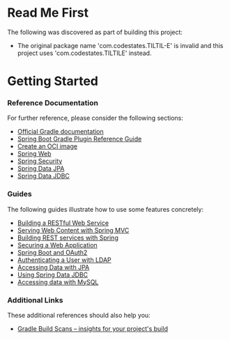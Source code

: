 # Read Me First
The following was discovered as part of building this project:

* The original package name 'com.codestates.TILTIL-E' is invalid and this project uses 'com.codestates.TILTILE' instead.

# Getting Started

### Reference Documentation
For further reference, please consider the following sections:

* [Official Gradle documentation](https://docs.gradle.org)
* [Spring Boot Gradle Plugin Reference Guide](https://docs.spring.io/spring-boot/docs/2.7.11/gradle-plugin/reference/html/)
* [Create an OCI image](https://docs.spring.io/spring-boot/docs/2.7.11/gradle-plugin/reference/html/#build-image)
* [Spring Web](https://docs.spring.io/spring-boot/docs/2.7.11/reference/htmlsingle/#web)
* [Spring Security](https://docs.spring.io/spring-boot/docs/2.7.11/reference/htmlsingle/#web.security)
* [Spring Data JPA](https://docs.spring.io/spring-boot/docs/2.7.11/reference/htmlsingle/#data.sql.jpa-and-spring-data)
* [Spring Data JDBC](https://docs.spring.io/spring-boot/docs/2.7.11/reference/htmlsingle/#data.sql.jdbc)

### Guides
The following guides illustrate how to use some features concretely:

* [Building a RESTful Web Service](https://spring.io/guides/gs/rest-service/)
* [Serving Web Content with Spring MVC](https://spring.io/guides/gs/serving-web-content/)
* [Building REST services with Spring](https://spring.io/guides/tutorials/rest/)
* [Securing a Web Application](https://spring.io/guides/gs/securing-web/)
* [Spring Boot and OAuth2](https://spring.io/guides/tutorials/spring-boot-oauth2/)
* [Authenticating a User with LDAP](https://spring.io/guides/gs/authenticating-ldap/)
* [Accessing Data with JPA](https://spring.io/guides/gs/accessing-data-jpa/)
* [Using Spring Data JDBC](https://github.com/spring-projects/spring-data-examples/tree/master/jdbc/basics)
* [Accessing data with MySQL](https://spring.io/guides/gs/accessing-data-mysql/)

### Additional Links
These additional references should also help you:

* [Gradle Build Scans – insights for your project's build](https://scans.gradle.com#gradle)

